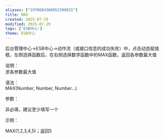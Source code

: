 ```yaml
---
aliases: ["1970684360052306015"]
title: MAX
created: 2025-07-29
modified: 2025-07-29
tags: ['ESB中心']
theme: ESB中心
---
```


后台管理中心->ESB中心->动作流（或接口信息的成功失败）中，点击动态赋值框，左侧选择函数后，在右侧选择数学函数中的MAX函数，返回各参数最大值

说明：  
求各参数最大值

语法：  
MAX(Number, Number, Number...)  

参数：

非必填，建议至少填写一个

示例：

MAX(1,2,3,4,5)；返回5